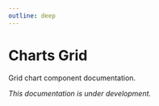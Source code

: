 ```yaml
---
outline: deep
---
```


# Charts Grid

Grid chart component documentation.

*This documentation is under development.*